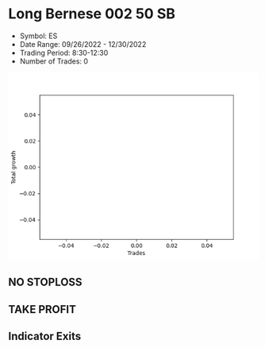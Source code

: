 # Long Bernese 002 50 SB 
- Symbol: ES
- Date Range: 09/26/2022 - 12/30/2022
- Trading Period: 8:30-12:30
- Number of Trades: 0

![Plot](LongBernese00250SBES.png)
## NO STOPLOSS











## TAKE PROFIT






## Indicator Exits



